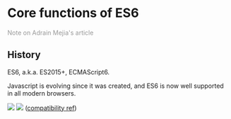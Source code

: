 # Core functions of ES6
<span style="color:#999">Note on Adrain Mejia's article</span>

## History
ES6, a.k.a. ES2015+, ECMAScript6.

Javascript is evolving since it was created, and ES6 is now well supported in all modern browsers.

![](http://www.itnose.net/img/20161122/196231.png)
![](http://www.itnose.net/img/20161122/196240.png)
([compatibility ref](https://kangax.github.io/compat-table/es6/))

